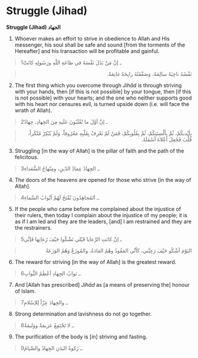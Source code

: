 Struggle (Jihad)
================

**Struggle (Jihad) الجهاد**

1. Whoever makes an effort to strive in obedience to Allah and His
messenger, his soul shall be safe and sound [from the torments of the
Hereafter] and his transaction will be profitable and gainful.

> 1ـ إنَّ مَنْ بَذَلَ نَفْسَهُ في طاعَةِ اللّهِ ورَسُولِِهِ كانَتْ
<blockquote dir="rtl">
  <p>
نَفْسُهُ ناجِيَةً سالِمَةً، وَصَفْقَتُهُ رابِحَةً غانِمَةً.
  </p>
</blockquote>

2. The first thing which you overcome through *Jihād* is through
striving with your hands, then [if this is not possible] by your tongue,
then [if this is not possible] with your hearts; and the one who neither
supports good with his heart nor censures evil, is turned upside down
(i.e. will face the wrath of Allah).

> 2ـ إنَّ أوَّلَ ما تُغْلَبُونَ عَلَيهِ مِنَ الجِهادِ، جِهادٌ
<blockquote dir="rtl">
  <p>
بِأيْديكُمْ، ثُمَّ بِألْسِنَتِكُمْ، ثُمَّ بِقُلُوبِكُمْ، فَمَنْ لَمْ
يَعْرِفْ بِقَلْبِهِ مَعْرُوفاً، وَلَمْ يُنْكِرْ مُنْكَراً، قُلِّبَ
فَجُعِلَ أعْلاهُ أسْفَلَهُ.
  </p>
</blockquote>

3. Struggling [in the way of Allah] is the pillar of faith and the path
of the felicitous.

> 3ـ الجِهادُ عِمادُ الدّينِ، ومِنْهاجُ السُّعَداءِ.

4. The doors of the heavens are opened for those who strive [in the way
of Allah].

> 4ـ اَلمُجاهِدُونَ تُفْتَحُ لَهُمْ أبْوابُ السَّماءِ.

5. If the people who came before me complained about the injustice of
their rulers, then today I complain about the injustice of my people; it
is as if I am led and they are the leaders, [and] I am restrained and
they are the restrainers.

> 5ـ إنْ كانَتِ الرَّعايا قَبْلي تَشْكُوا حَيْفَ رُعاتِها فَإنِّي
<blockquote dir="rtl">
  <p>
اليَوْمَ أشْكُو حَيْفَ رَعِيَّتي، كَأنِّي المَقُودُ وهُمُ القادَةُ،
والمُوزَعُ وَهُمُ الوَزَعَةُ
  </p>
</blockquote>

6. The reward for striving [in the way of Allah] is the greatest reward.

> 6ـ ثوابُ الجِهادِ أعْظَمُ الثَّوابِ.

7. And [Allah has prescribed] *Jihād* as [a means of preserving the]
honour of Islam.

> 7ـ والجِهادَ عِزّاً لِلإسْلامِ.

8. Strong determination and lavishness do not go together.

> 8ـ لا تَجْتَمِعُ عَزيمَةٌ ووَليمَةٌ.

9. The purification of the body is [in] striving and fasting.

> 9ـ زَكوةُ البَدَنِ الجِهادُ والصِّيامُ.


